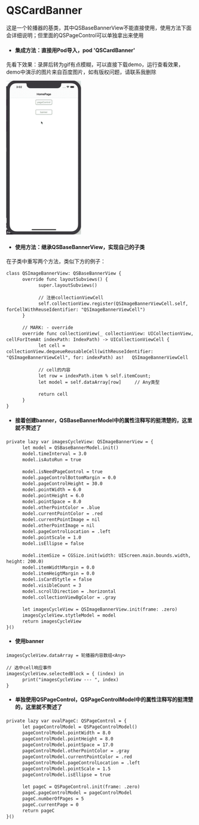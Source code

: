 # QSCardBanner
这是一个轮播器的基类，其中QSBaseBannerView不能直接使用，使用方法下面会详细说明；但里面的QSPageControl可以单独拿出来使用
- #### 集成方法：直接用Pod导入，pod 'QSCardBanner'

先看下效果：录屏后转为gif有点模糊，可以直接下载demo，运行查看效果，demo中演示的图片来自百度图片，如有版权问题，请联系我删除

<img src="https://github.com/fallpine/QSCardBanner/blob/master/Screenshots/screen_record.gif" width="200"/>


- #### 使用方法：继承QSBaseBannerView，实现自己的子类
在子类中重写两个方法，类似下方的例子：
```
class QSImageBannerView: QSBaseBannerView {
      override func layoutSubviews() {
            super.layoutSubviews()
      
            // 注册collectionViewCell
            self.collectionView.register(QSImageBannerViewCell.self, forCellWithReuseIdentifier: "QSImageBannerViewCell")
      }
    
      // MARK: - override
      override func collectionView(_ collectionView: UICollectionView, cellForItemAt indexPath: IndexPath) -> UICollectionViewCell {
            let cell = collectionView.dequeueReusableCell(withReuseIdentifier: "QSImageBannerViewCell", for: indexPath) as!   QSImageBannerViewCell
      
            // cell的内容
            let row = indexPath.item % self.itemCount;
            let model = self.dataArray[row]     // Any类型
        
            return cell
      }
}
```

- #### 接着创建banner，QSBaseBannerModel中的属性注释写的挺清楚的，这里就不赘述了
```
private lazy var imagesCycleView: QSImageBannerView = {
      let model = QSBaseBannerModel.init()
      model.timeInterval = 3.0
      model.isAutoRun = true
        
      model.isNeedPageControl = true
      model.pageControlBottomMargin = 0.0
      model.pageControlHeight = 30.0
      model.pointWidth = 6.0
      model.pointHeight = 6.0
      model.pointSpace = 8.0
      model.otherPointColor = .blue
      model.currentPointColor = .red
      model.currentPointImage = nil
      model.otherPointImage = nil
      model.pageControlLocation = .left
      model.pointScale = 1.0
      model.isEllipse = false
        
      model.itemSize = CGSize.init(width: UIScreen.main.bounds.width, height: 200.0)
      model.itemWidthMargin = 0.0
      model.itemHeigtMargin = 0.0
      model.isCardStytle = false
      model.visibleCount = 3
      model.scrollDirection = .horizontal
      model.collectionViewBgColor = .gray
        
      let imagesCycleView = QSImageBannerView.init(frame: .zero)
      imagesCycleView.stytleModel = model
      return imagesCycleView
}()
```

- #### 使用banner
```
imagesCycleView.dataArray = 轮播器内容数组<Any>

// 选中cell响应事件
imagesCycleView.selectedBlock = { (index) in
      print("imagesCycleView --- ", index)
}
```

- #### 单独使用QSPageControl，QSPageControlModel中的属性注释写的挺清楚的，这里就不赘述了
```
private lazy var ovalPageC: QSPageControl = {
      let pageControlModel = QSPageControlModel()
      pageControlModel.pointWidth = 8.0
      pageControlModel.pointHeight = 8.0
      pageControlModel.pointSpace = 17.0
      pageControlModel.otherPointColor = .gray
      pageControlModel.currentPointColor = .red
      pageControlModel.pageControlLocation = .left
      pageControlModel.pointScale = 1.5
      pageControlModel.isEllipse = true
        
      let pageC = QSPageControl.init(frame: .zero)
      pageC.pageControlModel = pageControlModel
      pageC.numberOfPages = 5
      pageC.currentPage = 0
      return pageC
}()
```
